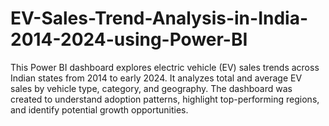# EV-Sales-Trend-Analysis-in-India-2014-2024-using-Power-BI
This Power BI dashboard explores electric vehicle (EV) sales trends across Indian states from 2014 to early 2024. It analyzes total and average EV sales by vehicle type, category, and geography. The dashboard was created to understand adoption patterns, highlight top-performing regions, and identify potential growth opportunities.
